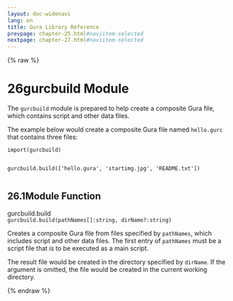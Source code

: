 ```yaml
---
layout: doc-widenavi
lang: en
title: Gura Library Reference
prevpage: chapter-25.html#naviitem-selected
nextpage: chapter-27.html#naviitem-selected
---
```

{% raw %}
<h1><span class="caption-index-1">26</span>gurcbuild Module</h1>
<p>
The <code class="highlighter-rouge">gurcbuild</code> module is prepared to help create a composite Gura file, which contains script and other data files.
</p>
<p>
The example below would create a composite Gura file named <code class="highlighter-rouge">hello.gurc</code> that contains three files:
</p>
<pre class="highlight"><code>import(gurcbuild)

gurcbuild.build(['hello.gura', 'startimg.jpg', 'README.txt'])
</code></pre>
<h2><span class="caption-index-2">26.1</span><a name="anchor-26-1"></a>Module Function</h2>
<div class="h5">gurcbuild.build</div>
<div class="mb-2"><i class="fas fa-caret-right mr-2"></i><code>gurcbuild.build(pathNames[]:string, dirName?:string)</code></div>
<p>
Creates a composite Gura file from files specified by <code class="highlighter-rouge">pathNames</code>, which includes script and other data files. The first entry of <code class="highlighter-rouge">pathNames</code> must be a script file that is to be executed as a main script.
</p>
<p>
The result file would be created in the directory specified by <code class="highlighter-rouge">dirName</code>. If the argument is omitted, the file would be created in the current working directory.
</p>
{% endraw %}
